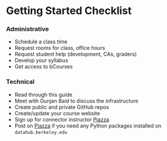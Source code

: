 # Getting Started Checklist

### Administrative

* Schedule a class time
* Request rooms for class, office hours
* Request student help \(development, CAs, graders\)
* Develop your syllabus
* Get access to bCourses

### Technical

* Read through this guide
*  Meet with Gunjan Baid to discuss the infrastructure
*  Create public and private GitHub repos
*  Create/update your course website
* Sign up for connector instructor [Piazza](https://piazza.com/berkeley/other/cs97) 
* Post on [Piazza](https://piazza.com/berkeley/other/cs97) if you need any Python packages installed on `datahub.berkeley.edu`





